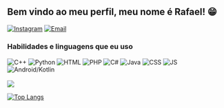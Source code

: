 ## Bem vindo ao meu perfil, meu nome é Rafael! 😁

[![Instagram](https://img.shields.io/badge/Instagram-E4405F?style=for-the-badge&logo=instagram&logoColor=white)](https://www.instagram.com/rafaelmatexco/)
[![Email](https://img.shields.io/badge/Gmail-D14836?style=for-the-badge&logo=gmail&logoColor=white)](matescorapha@gmail.com)

### Habilidades e linguagens que eu uso
<div style"display: inlineblock">
    <img  align="center" alt="C++" src="https://img.shields.io/badge/C%2B%2B-00599C?style=for-the-badge&logo=c%2B%2B&logoColor=white"/>
    <img  align="center" alt="Python" src="https://img.shields.io/badge/Python-3776AB?style=for-the-badge&logo=python&logoColor=white"/>
    <img  align="center" alt="HTML" src="https://img.shields.io/badge/HTML5-E34F26?style=for-the-badge&logo=html5&logoColor=white"/>
    <img  align="center" alt="PHP" src="https://img.shields.io/badge/PHP-777BB4?style=for-the-badge&logo=php&logoColor=white"/>
    <img  align="center" alt="C#" src="https://img.shields.io/badge/C%23-239120?style=for-the-badge&logo=c-sharp&logoColor=white"/>
    <img  align="center" alt="Java" src="https://img.shields.io/badge/Java-ED8B00?style=for-the-badge&logo=java&logoColor=white"/>
    <img  align="center" alt="CSS" src="https://img.shields.io/badge/CSS3-1572B6?style=for-the-badge&logo=css3&logoColor=white"/>
    <img  align="center" alt="JS" src="https://img.shields.io/badge/JavaScript-F7DF1E?style=for-the-badge&logo=javascript&logoColor=black"/>
    <img  align="center" alt="Android/Kotlin" src="https://img.shields.io/badge/Android-3DDC84?style=for-the-badge&logo=android&logoColor=white"/>
</div><br/>

<img src="https://github-readme-stats.anuraghazra1.vercel.app/api/top-langs/?username=RafaMatesco&theme=dark&hide_border=false&no-bg=true&no-frame=true&langs_count=10"/>

[![Top Langs](https://github-readme-stats.vercel.app/api?username=RafaMatesco&show_icons=true&theme=merko&includeallcommits=true&count_private=true)](https://github.com/anuraghazra/github-readme-stats)

